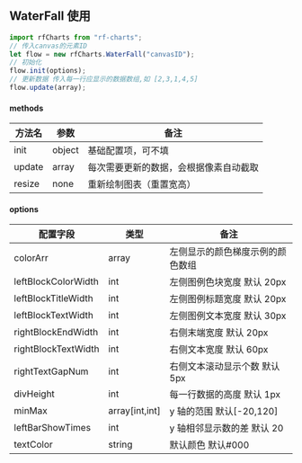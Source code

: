 ## WaterFall 使用

```javascript
import rfCharts from "rf-charts";
// 传入canvas的元素ID
let flow = new rfCharts.WaterFall("canvasID");
// 初始化
flow.init(options);
// 更新数据 传入每一行应显示的数据数组,如 [2,3,1,4,5]
flow.update(array);
```

#### methods

| 方法名 | 参数   | 备注                                   |
| ------ | ------ | -------------------------------------- |
| init   | object | 基础配置项，可不填                     |
| update | array  | 每次需要更新的数据，会根据像素自动截取 |
| resize | none   | 重新绘制图表（重置宽高）               |

#### options

| 配置字段            | 类型           | 备注                             |
| ------------------- | -------------- | -------------------------------- |
| colorArr            | array          | 左侧显示的颜色梯度示例的颜色数组 |
| leftBlockColorWidth | int            | 左侧图例色块宽度 默认 20px       |
| leftBlockTitleWidth | int            | 左侧图例标题宽度 默认 20px       |
| leftBlockTextWidth  | int            | 左侧图例文本宽度 默认 30px       |
| rightBlockEndWidth  | int            | 右侧末端宽度 默认 20px           |
| rightBlockTextWidth | int            | 右侧文本宽度 默认 60px           |
| rightTextGapNum     | int            | 右侧文本滚动显示个数 默认 5px    |
| divHeight           | int            | 每一行数据的高度 默认 1px        |
| minMax              | array[int,int] | y 轴的范围 默认[-20,120]         |
| leftBarShowTimes    | int            | y 轴相邻显示数的差 默认 20       |
| textColor           | string         | 默认颜色 默认#000                |
 